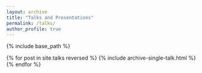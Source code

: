 ```yaml
---
layout: archive
title: "Talks and Presentations"
permalink: /talks/
author_profile: true
---
```


{% include base_path %}

{% for post in site.talks reversed %}
  {% include archive-single-talk.html %}
{% endfor %}
